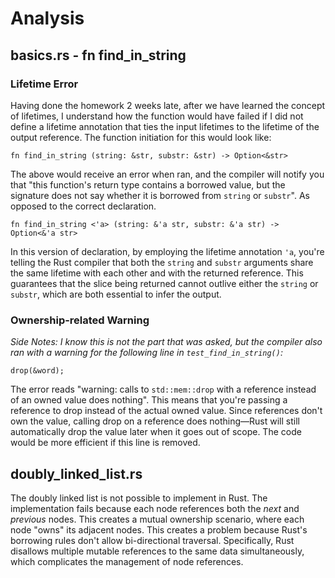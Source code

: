 # Analysis
## basics.rs - fn find_in_string
### Lifetime Error
Having done the homework 2 weeks late, after we have learned the concept of lifetimes, I understand how the function would have failed if I did not define a lifetime annotation that ties the input lifetimes to the lifetime of the output reference. The function initiation for this would look like:

```
fn find_in_string (string: &str, substr: &str) -> Option<&str>
```

The above would receive an error when ran, and the compiler will notify you that "this function's return type contains a borrowed value, but the signature does not say whether it is borrowed from `string` or `substr`". As opposed to the correct declaration.

```
fn find_in_string <'a> (string: &'a str, substr: &'a str) -> Option<&'a str>
```

In this version of declaration, by employing the lifetime annotation `'a`, you're telling the Rust compiler that both the `string` and `substr` arguments share the same lifetime with each other and with the returned reference. This guarantees that the slice being returned cannot outlive either the `string` or `substr`, which are both essential to infer the output.


### Ownership-related Warning
*Side Notes: I know this is not the part that was asked, but the compiler also ran with a warning for the following line in `test_find_in_string()`:*

```
drop(&word);
```

The error reads "warning: calls to `std::mem::drop` with a reference instead of an owned value does nothing". This means that you're passing a reference to drop instead of the actual owned value. Since references don't own the value, calling drop on a reference does nothing—Rust will still automatically drop the value later when it goes out of scope. The code would be more efficient if this line is removed.

## doubly_linked_list.rs
The doubly linked list is not possible to implement in Rust. The implementation fails because each node references both the *next* and *previous* nodes. This creates a mutual ownership scenario, where each node "owns" its adjacent nodes. This creates a problem because Rust's borrowing rules don't allow bi-directional traversal. Specifically, Rust disallows multiple mutable references to the same data simultaneously, which complicates the management of node references. 
